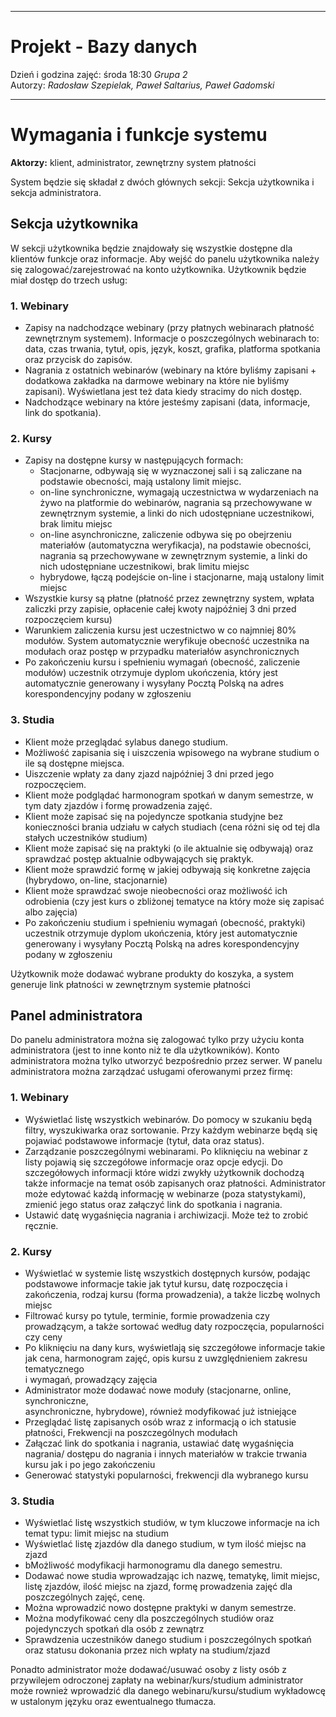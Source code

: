 
---

# Projekt - Bazy danych
Dzień i godzina zajęć: środa 18:30
*Grupa 2*<br>
Autorzy: *Radosław Szepielak, Paweł Saltarius, Paweł Gadomski*

---

# Wymagania i funkcje systemu
**Aktorzy:** klient, administrator, zewnętrzny system płatności

System będzie się składał z dwóch głównych sekcji: Sekcja użytkownika i sekcja administratora.

## Sekcja użytkownika

W sekcji użytkownika będzie znajdowały się wszystkie dostępne dla klientów funkcje oraz informacje. Aby wejść do panelu użytkownika należy się zalogować/zarejestrować na konto użytkownika. Użytkownik będzie miał dostęp do trzech usług:


### 1. Webinary
- Zapisy na nadchodzące webinary (przy płatnych webinarach płatność zewnętrznym systemem). Informacje o poszczególnych webinarach to: data, czas trwania, tytuł, opis, język, koszt, grafika, platforma spotkania oraz przycisk do zapisów.
- Nagrania z ostatnich webinarów (webinary na które byliśmy zapisani + dodatkowa zakładka na darmowe webinary na które nie byliśmy zapisani). Wyświetlana jest też data kiedy stracimy do nich dostęp.
- Nadchodzące webinary na które jesteśmy zapisani (data, informacje, link do spotkania).


### 2. Kursy
- Zapisy na dostępne kursy w następujących formach: 
    - Stacjonarne, odbywają się w wyznaczonej sali i są zaliczane na podstawie obecności, mają ustalony limit miejsc.
    - on-line synchroniczne, wymagają uczestnictwa w wydarzeniach na żywo na platformie do webinarów, nagrania są przechowywane w zewnętrznym systemie, a linki do nich udostępniane uczestnikowi, brak limitu miejsc
    - on-line asynchroniczne, zaliczenie odbywa się po obejrzeniu materiałów (automatyczna weryfikacja), na podstawie obecności, nagrania są przechowywane w zewnętrznym systemie, a linki do nich udostępniane uczestnikowi, brak limitu miejsc
    - hybrydowe, łączą podejście on-line i stacjonarne, mają ustalony limit miejsc
- Wszystkie kursy są płatne (płatność przez zewnętrzny system, wpłata zaliczki przy zapisie, opłacenie całej kwoty najpóźniej 3 dni przed rozpoczęciem kursu)
- Warunkiem zaliczenia kursu jest uczestnictwo w co najmniej 80% modułów. System automatycznie weryfikuje obecność uczestnika na modułach oraz postęp w przypadku materiałów asynchronicznych
- Po zakończeniu kursu i spełnieniu wymagań (obecność, zaliczenie modułów) uczestnik otrzymuje dyplom ukończenia, który jest automatycznie generowany	 i wysyłany Pocztą Polską na adres korespondencyjny podany w zgłoszeniu


### 3. Studia
- Klient może przeglądać sylabus danego studium.
- 	Możliwość zapisania się i uiszczenia wpisowego na wybrane studium o ile są dostępne miejsca.
- 	Uiszczenie wpłaty za dany zjazd najpóźniej 3 dni przed jego rozpoczęciem.
-	Klient może podglądać harmonogram spotkań w danym semestrze, w tym daty zjazdów i formę prowadzenia zajęć.
-	Klient może zapisać się na pojedyncze spotkania studyjne bez konieczności brania udziału w całych studiach (cena różni się od tej dla stałych uczestników studium)
- Klient może zapisać się na praktyki (o ile aktualnie się odbywają) oraz sprawdzać postęp aktualnie odbywających się praktyk.
- Klient może sprawdzić formę w jakiej odbywają się konkretne zajęcia (hybrydowo, on-line, stacjonarnie)
- Klient może sprawdzać swoje nieobecności oraz możliwość ich odrobienia (czy jest kurs o zbliżonej tematyce na który może się zapisać albo zajęcia)
- Po zakończeniu studium i spełnieniu wymagań (obecność, praktyki) uczestnik otrzymuje dyplom ukończenia, który jest automatycznie generowany i wysyłany Pocztą Polską na adres korespondencyjny podany w zgłoszeniu

Użytkownik może dodawać wybrane produkty do koszyka, a system generuje link płatności w zewnętrznym systemie płatności

## Panel administratora

Do panelu administratora można się zalogować tylko przy użyciu konta administratora (jest to inne konto niż te dla użytkowników). Konto administratora można tylko utworzyć bezpośrednio przez serwer. W panelu administratora można zarządzać usługami oferowanymi przez firmę:


### 1. Webinary
- Wyświetlać listę wszystkich webinarów. Do pomocy w szukaniu będą filtry, wyszukiwarka oraz sortowanie. Przy każdym webinarze będą się pojawiać podstawowe informacje (tytuł, data oraz status).
- Zarządzanie poszczególnymi webinarami. Po kliknięciu na webinar z listy pojawią się szczegółowe informacje oraz opcje edycji. Do szczegółowych informacji które widzi zwykły użytkownik dochodzą także informacje na temat osób zapisanych oraz płatności. Administrator może edytować każdą informację w webinarze (poza statystykami), zmienić jego status oraz załączyć link do spotkania i nagrania.
- Ustawić datę wygaśnięcia nagrania i archiwizacji. Może też to zrobić ręcznie.


### 2. Kursy
- Wyświetlać w systemie listę wszystkich dostępnych kursów, podając podstawowe informacje takie jak tytuł kursu, datę rozpoczęcia i zakończenia, rodzaj kursu (forma prowadzenia), a także liczbę wolnych miejsc
- Filtrować kursy po tytule, terminie, formie prowadzenia czy prowadzącym, a także sortować według daty rozpoczęcia, popularności czy ceny
- Po kliknięciu na dany kurs, wyświetlają się szczegółowe informacje takie jak cena, harmonogram zajęć, opis kursu z uwzględnieniem zakresu tematycznego	
i wymagań, prowadzący zajęcia
- Administrator może dodawać nowe moduły (stacjonarne, online, synchroniczne, 	
asynchroniczne, hybrydowe), również modyfikować już istniejące
- Przeglądać listę zapisanych osób wraz z informacją o ich statusie płatności,
Frekwencji na poszczególnych modułach
- Załączać link do spotkania i nagrania, ustawiać datę wygaśnięcia nagrania/   dostępu do nagrania i innych materiałów w  trakcie trwania kursu jak i po jego zakończeniu
- Generować statystyki popularności, frekwencji dla wybranego kursu


### 3. Studia
- Wyświetlać listę wszystkich studiów, w tym kluczowe informacje na ich temat typu: limit miejsc na studium
- Wyświetlać listę zjazdów dla danego studium, w tym ilość miejsc na zjazd
- bMożliwość modyfikacji harmonogramu dla danego semestru.
- Dodawać nowe studia wprowadzając ich nazwę, tematykę, limit miejsc, listę zjazdów, ilość miejsc na zjazd, formę prowadzenia zajęć dla poszczególnych zajęć, cenę.
- Można wprowadzić nowo dostępne praktyki w danym semestrze.
- Można modyfikować ceny dla poszczególnych studiów oraz pojedynczych spotkań dla osób z zewnątrz
- Sprawdzenia uczestników danego studium i poszczególnych spotkań oraz statusu dokonania przez nich wpłaty na studium/zjazd

Ponadto administrator może dodawać/usuwać osoby z listy osób z przywilejem odroczonej zapłaty na webinar/kurs/studium
administrator może rownież wprowadzić dla danego webinaru/kursu/studium wykładowcę w ustalonym języku
oraz ewentualnego tłumacza.
